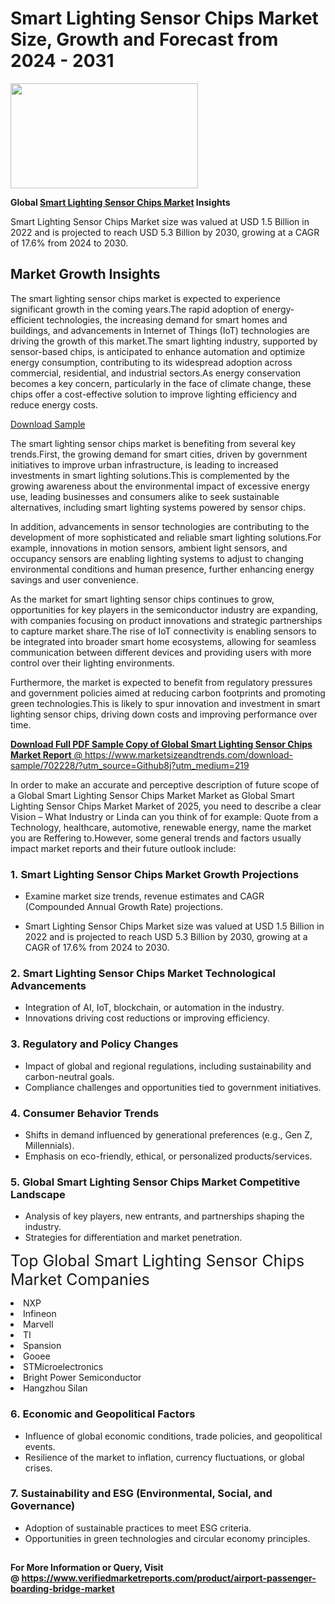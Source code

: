 <H1>Smart Lighting Sensor Chips Market Size, Growth and Forecast from 2024 - 2031</H1><img class="aligncenter size-medium wp-image-584254" src="https://thirdeyenews.in/wp-content/uploads/2024/09/Global-Market-Research-300x168.jpeg" alt="" width="300" height="168" /><p><strong>Global&nbsp;<a href="https://www.marketsizeandtrends.com/download-sample/702228/?utm_source=Github8j?utm_medium=219">Smart Lighting Sensor Chips Market</a> Insights</strong></p><p>Smart Lighting Sensor Chips Market size was valued at USD 1.5 Billion in 2022 and is projected to reach USD 5.3 Billion by 2030, growing at a CAGR of 17.6% from 2024 to 2030.</p><p><h2>Market Growth Insights</h2> <p>The smart lighting sensor chips market is expected to experience significant growth in the coming years.The rapid adoption of energy-efficient technologies, the increasing demand for smart homes and buildings, and advancements in Internet of Things (IoT) technologies are driving the growth of this market.The smart lighting industry, supported by sensor-based chips, is anticipated to enhance automation and optimize energy consumption, contributing to its widespread adoption across commercial, residential, and industrial sectors.As energy conservation becomes a key concern, particularly in the face of climate change, these chips offer a cost-effective solution to improve lighting efficiency and reduce energy costs.</p> <p><a href="#">Download Sample</a></p> <p>The smart lighting sensor chips market is benefiting from several key trends.First, the growing demand for smart cities, driven by government initiatives to improve urban infrastructure, is leading to increased investments in smart lighting solutions.This is complemented by the growing awareness about the environmental impact of excessive energy use, leading businesses and consumers alike to seek sustainable alternatives, including smart lighting systems powered by sensor chips.</p> <p>In addition, advancements in sensor technologies are contributing to the development of more sophisticated and reliable smart lighting solutions.For example, innovations in motion sensors, ambient light sensors, and occupancy sensors are enabling lighting systems to adjust to changing environmental conditions and human presence, further enhancing energy savings and user convenience.</p> <p>As the market for smart lighting sensor chips continues to grow, opportunities for key players in the semiconductor industry are expanding, with companies focusing on product innovations and strategic partnerships to capture market share.The rise of IoT connectivity is enabling sensors to be integrated into broader smart home ecosystems, allowing for seamless communication between different devices and providing users with more control over their lighting environments.</p> <p>Furthermore, the market is expected to benefit from regulatory pressures and government policies aimed at reducing carbon footprints and promoting green technologies.This is likely to spur innovation and investment in smart lighting sensor chips, driving down costs and improving performance over time.</p> <p><a href="#"></p><p><span class=""><strong>Download Full PDF Sample Copy of Global Smart Lighting Sensor Chips Market Report</strong> @ <a href="https://www.marketsizeandtrends.com/download-sample/702228/?utm_source=Github8j?utm_medium=219" target="_blank">https://www.marketsizeandtrends.com/download-sample/702228/?utm_source=Github8j?utm_medium=219</a></span></p><p>In order to make an accurate and perceptive description of future scope of a Global&nbsp;Smart Lighting Sensor Chips Market Market as Global&nbsp;Smart Lighting Sensor Chips Market Market of 2025, you need to describe a clear Vision &ndash; What Industry or Linda can you think of for example: Quote from a Technology, healthcare, automotive, renewable energy, name the market you are Reffering to.However, some general trends and factors usually impact market reports and their future outlook include:</p><h3>1.&nbsp;<strong>Smart Lighting Sensor Chips Market Growth Projections</strong></h3><ul><li>Examine market size trends, revenue estimates and CAGR (Compounded Annual Growth Rate) projections.</li><li><p>Smart Lighting Sensor Chips Market size was valued at USD 1.5 Billion in 2022 and is projected to reach USD 5.3 Billion by 2030, growing at a CAGR of 17.6% from 2024 to 2030.</p></li></ul><h3>2.&nbsp;<strong>Smart Lighting Sensor Chips Market Technological Advancements</strong></h3><ul><li>Integration of AI, IoT, blockchain, or automation in the industry.</li><li>Innovations driving cost reductions or improving efficiency.</li></ul><h3>3.&nbsp;<strong>Regulatory and Policy Changes</strong></h3><ul><li>Impact of global and regional regulations, including sustainability and carbon-neutral goals.</li><li>Compliance challenges and opportunities tied to government initiatives.</li></ul><h3>4.&nbsp;<strong>Consumer Behavior Trends</strong></h3><ul><li>Shifts in demand influenced by generational preferences (e.g., Gen Z, Millennials).</li><li>Emphasis on eco-friendly, ethical, or personalized products/services.</li></ul><h3>5.&nbsp;<strong>Global Smart Lighting Sensor Chips Market Competitive Landscape</strong></h3><ul><li>Analysis of key players, new entrants, and partnerships shaping the industry.</li><li>Strategies for differentiation and market penetration.</li></ul><p data-pm-slice="1 1 []"><span style="color: inherit; font-family: inherit; font-size: 25px;">Top Global Smart Lighting Sensor Chips Market Companies</span></p><div class="" data-test-id=""><p><li> NXP</li><li> Infineon</li><li> Marvell</li><li> TI</li><li> Spansion</li><li> Gooee</li><li> STMicroelectronics</li><li> Bright Power Semiconductor</li><li> Hangzhou Silan</li></p></div><h3>6.&nbsp;<strong>Economic and Geopolitical Factors</strong></h3><ul><li>Influence of global economic conditions, trade policies, and geopolitical events.</li><li>Resilience of the market to inflation, currency fluctuations, or global crises.</li></ul><h3>7.&nbsp;<strong>Sustainability and ESG (Environmental, Social, and Governance)</strong></h3><ul><li>Adoption of sustainable practices to meet ESG criteria.</li><li>Opportunities in green technologies and circular economy principles.</li></ul><h2><strong style="font-size: 14px;">For More Information or Query, Visit @&nbsp;</strong><a style="background-color: #ffffff; font-size: 14px;" href="https://www.marketsizeandtrends.com/report/smart-lighting-sensor-chips-market/" target="_blank">https://www.verifiedmarketreports.com/product/airport-passenger-boarding-bridge-market</a></h2>